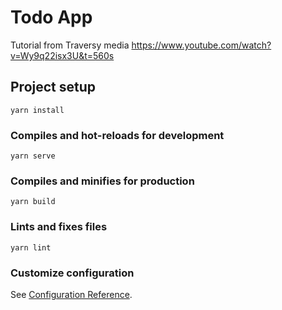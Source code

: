 # Todo App

Tutorial from Traversy media
https://www.youtube.com/watch?v=Wy9q22isx3U&t=560s

## Project setup

```
yarn install
```

### Compiles and hot-reloads for development

```
yarn serve
```

### Compiles and minifies for production

```
yarn build
```

### Lints and fixes files

```
yarn lint
```

### Customize configuration

See [Configuration Reference](https://cli.vuejs.org/config/).
